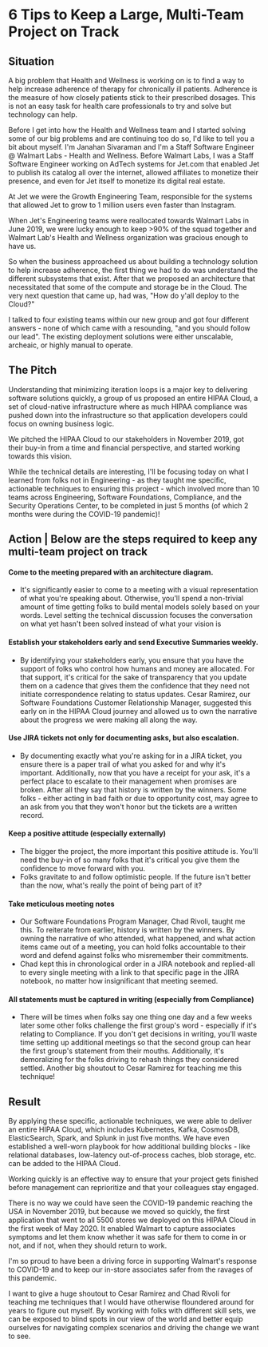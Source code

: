 # 6 Tips to Keep a Large, Multi-Team Project on Track

## Situation

A big problem that Health and Wellness is working on is to find a way to help increase adherence of therapy for chronically ill patients. Adherence is the measure of how closely patients stick to their prescribed dosages. This is not an easy task for health care professionals to try and solve but technology can help.

Before I get into how the Health and Wellness team and I started solving some of our big problems and are continuing too do so, I'd like to tell you a bit about myself. I'm Janahan Sivaraman and I'm a Staff Software Engineer @ Walmart Labs - Health and Wellness. Before Walmart Labs, I was a Staff Software Engineer working on AdTech systems for Jet.com that enabled Jet to publish its catalog all over the internet, allowed affiliates to monetize their presence, and even for Jet itself to monetize its digital real estate.

At Jet we were the Growth Engineering Team, responsible for the systems that allowed Jet to grow to 1 million users even faster than Instagram.

When Jet's Engineering teams were reallocated towards Walmart Labs in June 2019, we were lucky enough to keep >90% of the squad together and Walmart Lab's Health and Wellness organization was gracious enough to have us. 

So when the business approacheed us about building a technology solution to help increase adherence, the first thing we had to do was understand the different subsystems that exist. After that we proposed an architecture that necessitated that some of the compute and storage be in the Cloud. The very next question that came up, had was, "How do y'all deploy to the Cloud?"

I talked to four existing teams within our new group and got four different answers - none of which came with a resounding, "and you should follow our lead". The existing deployment solutions were either unscalable, archeaic, or highly manual to operate.

## The Pitch

Understanding that minimizing iteration loops is a major key to delivering software solutions quickly, a group of us proposed an entire HIPAA Cloud, a set of cloud-native infrastructure where as much HIPAA compliance was pushed down into the infrastructure so that application developers could focus on owning business logic.

We pitched the HIPAA Cloud to our stakeholders in November 2019, got their buy-in from a time and financial perspective, and started working towards this vision.

While the technical details are interesting, I'll be focusing today on what I learned from folks not in Engineering - as they taught me specific, actionable techniques to ensuring this project - which involved more than 10 teams across Engineering, Software Foundations, Compliance, and the Security Operations Center, to be completed in just 5 months (of which 2 months were during the COVID-19 pandemic)!

## Action | Below are the steps required to keep any multi-team project on track 

#### Come to the meeting prepared with an architecture diagram.
  * It's significantly easier to come to a meeting with a visual representation of what you're speaking about. Otherwise, you'll spend a non-trivial amount of time getting folks to build mental models solely based on your words. Level setting the technical discussion focuses the conversation on what yet hasn't been solved instead of what your vision is
  
#### Establish your stakeholders early and send Executive Summaries weekly.
  * By identifying your stakeholders early, you ensure that you have the support of folks who control how humans and money are allocated. For that support, it's critical for the sake of transparency that you update them on a cadence that gives them the confidence that they need not initiate correspondence relating to status updates. Cesar Ramirez, our Software Foundations Customer Relationship Manager, suggested this early on in the HIPAA Cloud journey and allowed us to own the narrative about the progress we were making all along the way.
  
#### Use JIRA tickets not only for documenting asks, but also escalation.
  * By documenting exactly what you're asking for in a JIRA ticket, you ensure there is a paper trail of what you asked for and why it's important. Additionally, now that you have a receipt for your ask, it's a perfect place to escalate to their management when promises are broken. After all they say that history is written by the winners. Some folks - either acting in bad faith or due to opportunity cost, may agree to an ask from you that they won't honor but the tickets are a written record.
  
#### Keep a positive attitude (especially externally) 
 * The bigger the project, the more important this positive attitude is. You'll need the buy-in of so many folks that it's critical you give them the confidence to move forward with you.
 * Folks gravitate to and follow optimistic people. If the future isn't better than the now, what's really the point of being part of it?
 
#### Take meticulous meeting notes
 * Our Software Foundations Program Manager, Chad Rivoli, taught me this. To reiterate from earlier, history is written by the winners. By owning the narrative of who attended, what happened, and what action items came out of a meeting, you can hold folks accountable to their word and defend against folks who misremember their commitments.
 * Chad kept this in chronological order in a JIRA notebook and replied-all to every single meeting with a link to that specific page in the JIRA notebook, no matter how insignificant that meeting seemed.
 
#### All statements must be captured in writing (especially from Compliance)
  * There will be times when folks say one thing one day and a few weeks later some other folks challenge the first group's word - especially if it's relating to Compliance. If you don't get decisions in writing, you'll waste time setting up additional meetings so that the second group can hear the first group's statement from their mouths. Additionally, it's demoralizing for the folks driving to rehash things they considered settled. Another big shoutout to Cesar Ramirez for teaching me this technique!

## Result

By applying these specific, actionable techniques, we were able to deliver an entire HIPAA Cloud, which includes Kubernetes, Kafka, CosmosDB, ElasticSearch, Spark, and Splunk in just five months. We have even established a well-worn playbook for how additional building blocks - like relational databases, low-latency out-of-process caches, blob storage, etc. can be added to the HIPAA Cloud.

Working quickly is an effective way to ensure that your project gets finished before management can reprioritize and that your colleagues stay engaged. 

There is no way we could have seen the COVID-19 pandemic reaching the USA in November 2019, but because we moved so quickly, the first application that went to all 5500 stores we deployed on this HIPAA Cloud in the first week of May 2020. It enabled Walmart to capture associates symptoms and let them know whether it was safe for them to come in or not, and if not, when they should return to work.

I'm so proud to have been a driving force in supporting Walmart's response to COVID-19 and to keep our in-store associates safer from the ravages of this pandemic.

I want to give a huge shoutout to Cesar Ramirez and Chad Rivoli for teaching me techniques that I would have otherwise floundered around for years to figure out myself. By working with folks with different skill sets, we can be exposed to blind spots in our view of the world and better equip ourselves for navigating complex scenarios and driving the change we want to see.
